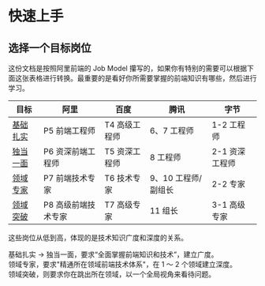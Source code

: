 # 快速上手

## 选择一个目标岗位

这份文档是按照阿里前端的 Job Model 攥写的，如果你有特别的需要可以根据下面这张表格进行转换。最重要的是看好你所需要掌握的前端知识有哪些，然后进行学习。

| 目标     | 阿里                | 百度          | 腾讯                | 字节           |
| -------- | ------------------- | ------------- | ------------------- | -------------- |
| [基础扎实](/guide/p5) | P5 前端工程师       | T4 高级工程师 | 6、7 工程师         | 1-2 工程师     |
| [独当一面](/guide/p6) | P6 资深前端工程师   | T5 资深工程师 | 8 工程师            | 2-1 资深工程师 |
| [领域专家](/guide/p7) | P7 前端技术专家     | T6 技术专家   | 9、10 工程师/副组长 | 2-2 专家       |
| [领域突破](/guide/p8) | P8 高级前端技术专家 | T7 高级专家   | 11 组长             | 3-1 高级专家   |

这些岗位从低到高，体现的是技术知识广度和深度的关系。

基础扎实 -> 独当一面，要求“全面掌握前端知识和技术”，建立广度。
<br/>领域专家，要求"精通所在领域前端技术体系"，在 1 ～ 2 个领域建立深度。
<br/>领域突破，则要求你在跳出所在领域，以一个全局视角来看待问题。
